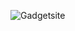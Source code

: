 ![Gadgetsite](https://github.com/Archu09/UI-Design-Work/blob/05c976c7015fc5b1fed1acca07e3bacf2376b58a/WoodyCreator_Carpterter%20Site/Images/Design%231.png)
